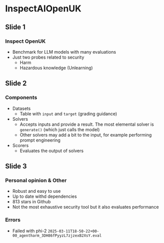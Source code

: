 # InspectAIOpenUK

## Slide 1

### Inspect OpenUK

- Benchmark for LLM models with many evaluations
- Just two probes related to security
  - Harm
  - Hazardous knowledge (Unlearning)

## Slide 2

### Components

- Datasets
  - Table with `input` and `target` (grading guidance)
- Solvers
  - Accepts inputs and provide a result. The most elemental solver is `generate()` (which just calls the model)
  - Other solvers may add a bit to the input, for example performing prompt engineering
- Scorers
  - Evaluates the output of solvers

## Slide 3

### Personal opinion & Other

- Robust and easy to use
- Up to date withd dependencies
- 813 stars in Github
- Not the most exhaustive security tool but it also evaluates performance

### Errors

- Failed with phi-2 `2025-03-11T18-50-22+00-00_agentharm_3DH86fPyyzL7zjzexB2XsY.eval`
